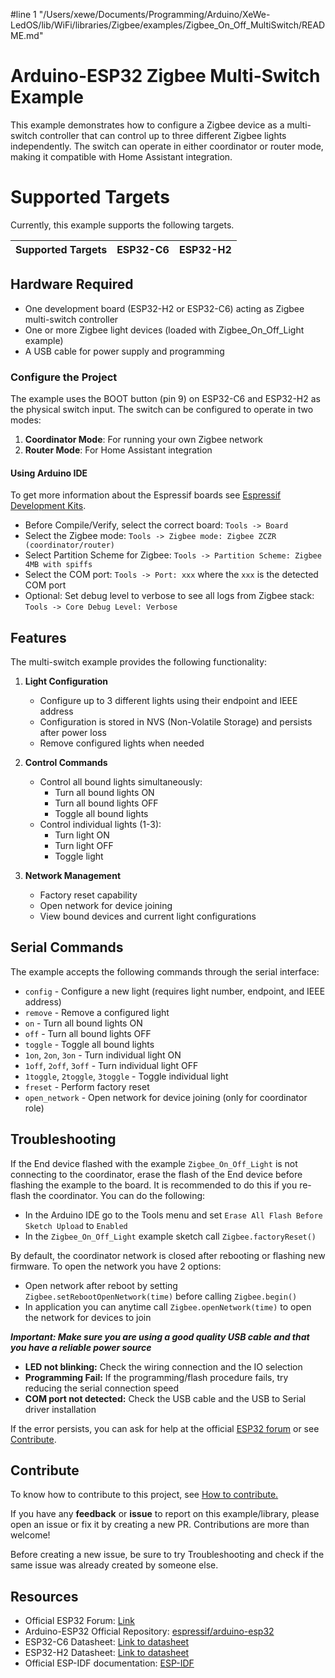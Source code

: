 #line 1 "/Users/xewe/Documents/Programming/Arduino/XeWe-LedOS/lib/WiFi/libraries/Zigbee/examples/Zigbee_On_Off_MultiSwitch/README.md"
# Arduino-ESP32 Zigbee Multi-Switch Example

This example demonstrates how to configure a Zigbee device as a multi-switch controller that can control up to three different Zigbee lights independently. The switch can operate in either coordinator or router mode, making it compatible with Home Assistant integration.

# Supported Targets

Currently, this example supports the following targets.

| Supported Targets | ESP32-C6 | ESP32-H2 |
| ----------------- | -------- | -------- |

## Hardware Required

* One development board (ESP32-H2 or ESP32-C6) acting as Zigbee multi-switch controller
* One or more Zigbee light devices (loaded with Zigbee_On_Off_Light example)
* A USB cable for power supply and programming

### Configure the Project

The example uses the BOOT button (pin 9) on ESP32-C6 and ESP32-H2 as the physical switch input. The switch can be configured to operate in two modes:

1. **Coordinator Mode**: For running your own Zigbee network
2. **Router Mode**: For Home Assistant integration

#### Using Arduino IDE

To get more information about the Espressif boards see [Espressif Development Kits](https://www.espressif.com/en/products/devkits).

* Before Compile/Verify, select the correct board: `Tools -> Board`
* Select the Zigbee mode: `Tools -> Zigbee mode: Zigbee ZCZR (coordinator/router)`
* Select Partition Scheme for Zigbee: `Tools -> Partition Scheme: Zigbee 4MB with spiffs`
* Select the COM port: `Tools -> Port: xxx` where the `xxx` is the detected COM port
* Optional: Set debug level to verbose to see all logs from Zigbee stack: `Tools -> Core Debug Level: Verbose`

## Features

The multi-switch example provides the following functionality:

1. **Light Configuration**
   - Configure up to 3 different lights using their endpoint and IEEE address
   - Configuration is stored in NVS (Non-Volatile Storage) and persists after power loss
   - Remove configured lights when needed

2. **Control Commands**
   - Control all bound lights simultaneously:
     - Turn all bound lights ON
     - Turn all bound lights OFF
     - Toggle all bound lights
   - Control individual lights (1-3):
     - Turn light ON
     - Turn light OFF
     - Toggle light

3. **Network Management**
   - Factory reset capability
   - Open network for device joining
   - View bound devices and current light configurations

## Serial Commands

The example accepts the following commands through the serial interface:

* `config` - Configure a new light (requires light number, endpoint, and IEEE address)
* `remove` - Remove a configured light
* `on` - Turn all bound lights ON
* `off` - Turn all bound lights OFF
* `toggle` - Toggle all bound lights
* `1on`, `2on`, `3on` - Turn individual light ON
* `1off`, `2off`, `3off` - Turn individual light OFF
* `1toggle`, `2toggle`, `3toggle` - Toggle individual light
* `freset` - Perform factory reset
* `open_network` - Open network for device joining (only for coordinator role)

## Troubleshooting

If the End device flashed with the example `Zigbee_On_Off_Light` is not connecting to the coordinator, erase the flash of the End device before flashing the example to the board. It is recommended to do this if you re-flash the coordinator.
You can do the following:

* In the Arduino IDE go to the Tools menu and set `Erase All Flash Before Sketch Upload` to `Enabled`
* In the `Zigbee_On_Off_Light` example sketch call `Zigbee.factoryReset()`

By default, the coordinator network is closed after rebooting or flashing new firmware.
To open the network you have 2 options:

* Open network after reboot by setting `Zigbee.setRebootOpenNetwork(time)` before calling `Zigbee.begin()`
* In application you can anytime call `Zigbee.openNetwork(time)` to open the network for devices to join

***Important: Make sure you are using a good quality USB cable and that you have a reliable power source***

* **LED not blinking:** Check the wiring connection and the IO selection
* **Programming Fail:** If the programming/flash procedure fails, try reducing the serial connection speed
* **COM port not detected:** Check the USB cable and the USB to Serial driver installation

If the error persists, you can ask for help at the official [ESP32 forum](https://esp32.com) or see [Contribute](#contribute).

## Contribute

To know how to contribute to this project, see [How to contribute.](https://github.com/espressif/arduino-esp32/blob/master/CONTRIBUTING.rst)

If you have any **feedback** or **issue** to report on this example/library, please open an issue or fix it by creating a new PR. Contributions are more than welcome!

Before creating a new issue, be sure to try Troubleshooting and check if the same issue was already created by someone else.

## Resources

* Official ESP32 Forum: [Link](https://esp32.com)
* Arduino-ESP32 Official Repository: [espressif/arduino-esp32](https://github.com/espressif/arduino-esp32)
* ESP32-C6 Datasheet: [Link to datasheet](https://www.espressif.com/sites/default/files/documentation/esp32-c6_datasheet_en.pdf)
* ESP32-H2 Datasheet: [Link to datasheet](https://www.espressif.com/sites/default/files/documentation/esp32-h2_datasheet_en.pdf)
* Official ESP-IDF documentation: [ESP-IDF](https://idf.espressif.com)
